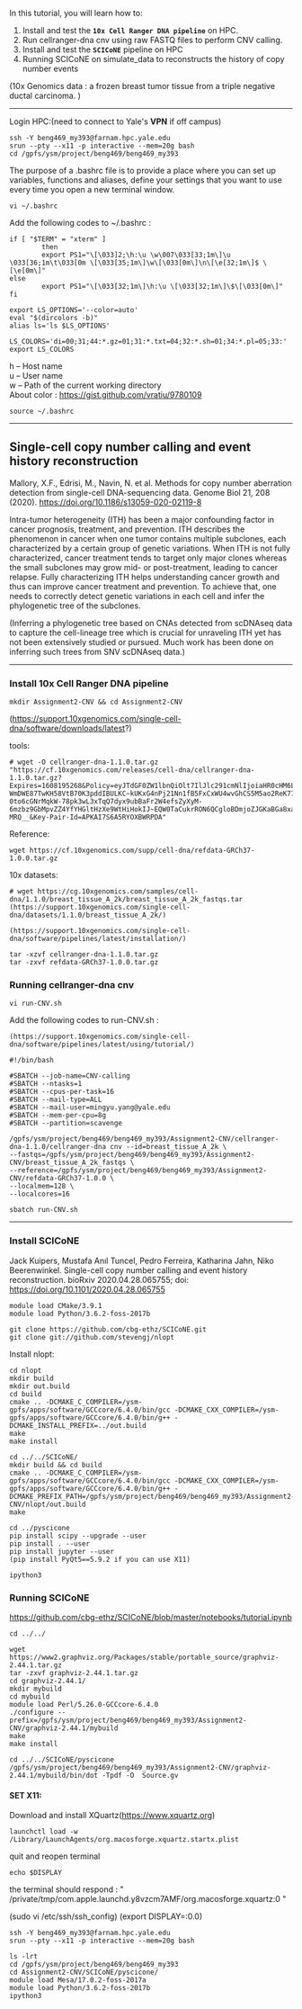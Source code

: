 In this tutorial, you will learn how to:

1. Install and test the **`10x Cell Ranger DNA pipeline`** on HPC.
2. Run cellranger-dna cnv using raw FASTQ files to perform CNV calling.
3. Install and test the **`SCICoNE`** pipeline on HPC
4. Running SCICoNE on simulate_data to reconstructs the history of copy number events 

(10x Genomics data : a frozen breast tumor tissue from a triple negative ductal carcinoma. )

***
Login HPC:(need to connect to Yale's **VPN** if off campus)

```
ssh -Y beng469_my393@farnam.hpc.yale.edu
srun --pty --x11 -p interactive --mem=20g bash
cd /gpfs/ysm/project/beng469/beng469_my393
```
The purpose of a .bashrc file is to provide a place where you can set up variables, functions and aliases, define your settings that you want to use every time you open a new terminal window.
```
vi ~/.bashrc
```

Add the following codes to ~/.bashrc : 

```
if [ "$TERM" = "xterm" ]
        then
        export PS1="\[\033]2;\h:\u \w\007\033[33;1m\]\u \033[36;1m\t\033[0m \[\033[35;1m\]\w\[\033[0m\]\n\[\e[32;1m\]$ \[\e[0m\]"
else
        export PS1="\[\033[32;1m\]\h:\u \[\033[32;1m\]\$\[\033[0m\]"
fi

export LS_OPTIONS='--color=auto'
eval "$(dircolors -b)"
alias ls='ls $LS_OPTIONS'

LS_COLORS='di=00;31;44:*.gz=01;31:*.txt=04;32:*.sh=01;34:*.pl=05;33:'
export LS_COLORS
```
h – Host name           
u – User name           
w – Path of the current working directory               
About color : https://gist.github.com/vratiu/9780109

```
source ~/.bashrc
```

***
## Single-cell copy number calling and event history reconstruction

Mallory, X.F., Edrisi, M., Navin, N. et al. Methods for copy number aberration detection from single-cell DNA-sequencing data. Genome Biol 21, 208 (2020). https://doi.org/10.1186/s13059-020-02119-8


Intra-tumor heterogeneity (ITH) has been a major confounding factor in cancer prognosis, treatment, and prevention. ITH describes the phenomenon in cancer when one tumor contains multiple subclones, each characterized by a certain group of genetic variations. When ITH is not fully characterized, cancer treatment tends to target only major clones whereas the small subclones may grow mid- or post-treatment, leading to cancer relapse. Fully characterizing ITH helps understanding cancer growth and thus can improve cancer treatment and prevention. To achieve that, one needs to correctly detect genetic variations in each cell and infer the phylogenetic tree of the subclones.

(Inferring a phylogenetic tree based on CNAs detected from scDNAseq data to capture the cell-lineage tree which is crucial for unraveling ITH yet has not been extensively studied or pursued. Much work has been done on inferring such trees from SNV scDNAseq data.)
***
### Install 10x Cell Ranger DNA pipeline
```
mkdir Assignment2-CNV && cd Assignment2-CNV
```

(https://support.10xgenomics.com/single-cell-dna/software/downloads/latest?)

tools:

```
# wget -O cellranger-dna-1.1.0.tar.gz "https://cf.10xgenomics.com/releases/cell-dna/cellranger-dna-1.1.0.tar.gz?Expires=1608195268&Policy=eyJTdGF0ZW1lbnQiOlt7IlJlc291cmNlIjoiaHR0cHM6Ly9jZi4xMHhnZW5vbWljcy5jb20vcmVsZWFzZXMvY2VsbC1kbmEvY2VsbHJhbmdlci1kbmEtMS4xLjAudGFyLmd6IiwiQ29uZGl0aW9uIjp7IkRhdGVMZXNzVGhhbiI6eyJBV1M6RXBvY2hUaW1lIjoxNjA4MTk1MjY4fX19XX0_&Signature=AMYk4OZ~MkMi-WmDWE87TwKH58VtB70K3pddIBULKC~kUKxG4nPj21Nn1fB5FxCxWU4wvGhCS5M5ao2ReK77QQN-0to6cGNrMqkW-78pk3wL3xTqQ7dyx9ubBaFr2W4efsZyXyM-6mzbz9GbMpvZZ4YfYHGltHzXe9WtHiHokIJ~EQW0TaCukrRON6QCgloBDmjoZJGKaBGa8xatCMEsMpj2AJNMDyNYQkxKK5rkPCRjK5RGJdqJ4pZTUf4f8nWPDAJxrr9azSrjNcla8mZxfmbvI0Er3w0KqS9o4OLN4PWNpCxaEnqqCQ4Fu5VRybWZ0jtY~wIbPGlkGkUfnB-MRQ__&Key-Pair-Id=APKAI7S6A5RYOXBWRPDA"
```
Reference:
```
wget https://cf.10xgenomics.com/supp/cell-dna/refdata-GRCh37-1.0.0.tar.gz
```
10x datasets:
```
# wget https://cg.10xgenomics.com/samples/cell-dna/1.1.0/breast_tissue_A_2k/breast_tissue_A_2k_fastqs.tar 
(https://support.10xgenomics.com/single-cell-dna/datasets/1.1.0/breast_tissue_A_2k/)
```
```
(https://support.10xgenomics.com/single-cell-dna/software/pipelines/latest/installation/)

tar -xzvf cellranger-dna-1.1.0.tar.gz
tar -zxvf refdata-GRCh37-1.0.0.tar.gz
```
### Running cellranger-dna cnv
```
vi run-CNV.sh
```
Add the following codes to run-CNV.sh : 
```
(https://support.10xgenomics.com/single-cell-dna/software/pipelines/latest/using/tutorial/)

#!/bin/bash

#SBATCH --job-name=CNV-calling
#SBATCH --ntasks=1
#SBATCH --cpus-per-task=16
#SBATCH --mail-type=ALL
#SBATCH --mail-user=mingyu.yang@yale.edu
#SBATCH --mem-per-cpu=8g
#SBATCH --partition=scavenge

/gpfs/ysm/project/beng469/beng469_my393/Assignment2-CNV/cellranger-dna-1.1.0/cellranger-dna cnv --id=breast_tissue_A_2k \
--fastqs=/gpfs/ysm/project/beng469/beng469_my393/Assignment2-CNV/breast_tissue_A_2k_fastqs \
--reference=/gpfs/ysm/project/beng469/beng469_my393/Assignment2-CNV/refdata-GRCh37-1.0.0 \
--localmem=128 \
--localcores=16
```

```
sbatch run-CNV.sh
```
***
###  Install SCICoNE
Jack Kuipers, Mustafa Anıl Tuncel, Pedro Ferreira, Katharina Jahn, Niko Beerenwinkel. Single-cell copy number calling and event history reconstruction. bioRxiv 2020.04.28.065755; doi: https://doi.org/10.1101/2020.04.28.065755


```
module load CMake/3.9.1
module load Python/3.6.2-foss-2017b
```
```
git clone https://github.com/cbg-ethz/SCICoNE.git
git clone git://github.com/stevengj/nlopt
```
Install nlopt:
```
cd nlopt
mkdir build 
mkdir out.build
cd build
cmake .. -DCMAKE_C_COMPILER=/ysm-gpfs/apps/software/GCCcore/6.4.0/bin/gcc -DCMAKE_CXX_COMPILER=/ysm-gpfs/apps/software/GCCcore/6.4.0/bin/g++ -DCMAKE_INSTALL_PREFIX=../out.build
make 
make install
```

```
cd ../../SCICoNE/
mkdir build && cd build
cmake .. -DCMAKE_C_COMPILER=/ysm-gpfs/apps/software/GCCcore/6.4.0/bin/gcc -DCMAKE_CXX_COMPILER=/ysm-gpfs/apps/software/GCCcore/6.4.0/bin/g++ -DCMAKE_PREFIX_PATH=/gpfs/ysm/project/beng469/beng469_my393/Assignment2-CNV/nlopt/out.build
make 
```
```
cd ../pyscicone
pip install scipy --upgrade --user
pip install . --user 
pip install jupyter --user
(pip install PyQt5==5.9.2 if you can use X11)

```
```
ipython3
```
###  Running SCICoNE
https://github.com/cbg-ethz/SCICoNE/blob/master/notebooks/tutorial.ipynb

```
cd ../../

wget https://www2.graphviz.org/Packages/stable/portable_source/graphviz-2.44.1.tar.gz
tar -zxvf graphviz-2.44.1.tar.gz 
cd graphviz-2.44.1/
mkdir mybuild
cd mybuild
module load Perl/5.26.0-GCCcore-6.4.0
./configure --prefix=/gpfs/ysm/project/beng469/beng469_my393/Assignment2-CNV/graphviz-2.44.1/mybuild
make 
make install
```
```
cd ../../SCICoNE/pyscicone
/gpfs/ysm/project/beng469/beng469_my393/Assignment2-CNV/graphviz-2.44.1/mybuild/bin/dot -Tpdf -O  Source.gv
```

#### SET X11:
Download and install XQuartz(https://www.xquartz.org)
```
launchctl load -w /Library/LaunchAgents/org.macosforge.xquartz.startx.plist
```
quit and reopen terminal 
```
echo $DISPLAY 
```
the terminal should respond : " /private/tmp/com.apple.launchd.y8vzcm7AMF/org.macosforge.xquartz:0 "

(sudo vi /etc/ssh/ssh_config)
(export DISPLAY=:0.0)

```
ssh -Y beng469_my393@farnam.hpc.yale.edu
srun --pty --x11 -p interactive --mem=20g bash
```
```
ls -lrt
cd /gpfs/ysm/project/beng469/beng469_my393
cd Assignment2-CNV/SCICoNE/pyscicone/
module load Mesa/17.0.2-foss-2017a
module load Python/3.6.2-foss-2017b
ipython3
```
